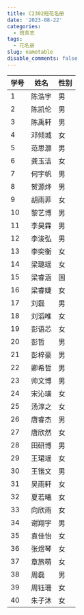 ```yaml
---
title: C2302班花名册
date: '2023-08-22'
categories:
  - 班务志
tags:
  - 花名册
slug: nametable
disable_comments: false
---
```




| 学号   | 姓名 | 性别   |
| ---- | ------ | ---- |
| 1    | 陈浩宇 | 男   |
| 2    | 陈凯伦 | 男   |
| 3    | 陈禹轩 | 男   |
| 4    | 邓倾城 | 女   |
| 5    | 范思灏 | 男   |
| 6    | 龚玉洁 | 女   |
| 7    | 何宇帆 | 男   |
| 8    | 贺源烨 | 男   |
| 9    | 胡雨菲 | 女   |
| 10   | 黎艺博 | 男   |
| 11   | 李昊霖 | 男   |
| 12   | 李浚弘 | 男   |
| 13   | 李奕衡 | 女   |
| 14   | 梁璐瑶 | 女   |
| 15   | 梁睿涵 | 国   |
| 16   | 梁睿婕 | 女   |
| 17   | 刘磊   | 男   |
| 18   | 刘滔唯 | 女   |
| 19   | 彭语芯 | 女   |
| 20   | 彭哲   | 男   |
| 21   | 彭梓豪 | 男   |
| 22   | 卿希哲 | 男   |
| 23   | 帅文博 | 男   |
| 24   | 宋沁璜 | 女   |
| 25   | 汤淳之 | 女   |
| 26   | 唐睿杰 | 男   |
| 27   | 唐欣然 | 女   |
| 28   | 田研博 | 男   |
| 29   | 王珺瑶 | 女   |
| 30   | 王锴文 | 男   |
| 31   | 吴雨轩 | 女   |
| 32   | 夏若曦 | 女   |
| 33   | 向欣雨 | 女   |
| 34   | 谢翔宇 | 男   |
| 35   | 袁佳怡 | 女   |
| 36   | 张煜琴 | 女   |
| 37   | 章旅萌 | 女   |
| 38   | 周磊   | 男   |
| 39   | 周钰珊 | 女   |
| 40   | 朱子沐 | 女   |

